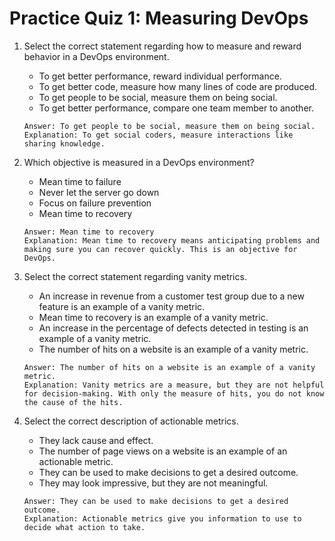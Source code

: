 # Practice Quiz 1: Measuring DevOps

1. Select the correct statement regarding how to measure and reward behavior in a DevOps environment.
    - To get better performance, reward individual performance.
    - To get better code, measure how many lines of code are produced.
    - To get people to be social, measure them on being social.
    - To get better performance, compare one team member to another.
    ```
    Answer: To get people to be social, measure them on being social.
    Explanation: To get social coders, measure interactions like sharing knowledge.
    ```

2. Which objective is measured in a DevOps environment?
    - Mean time to failure
    - Never let the server go down 
    - Focus on failure prevention
    - Mean time to recovery
    ```
    Answer: Mean time to recovery
    Explanation: Mean time to recovery means anticipating problems and making sure you can recover quickly. This is an objective for DevOps.
    ```
    
3. Select the correct statement regarding vanity metrics.
    - An increase in revenue from a customer test group due to a new feature is an example of a vanity metric.
    - Mean time to recovery is an example of a vanity metric.
    - An increase in the percentage of defects detected in testing is an example of a vanity metric.
    - The number of hits on a website is an example of a vanity metric.
    ```
    Answer: The number of hits on a website is an example of a vanity metric.
    Explanation: Vanity metrics are a measure, but they are not helpful for decision-making. With only the measure of hits, you do not know the cause of the hits.
    ```
    
4. Select the correct description of actionable metrics.
    - They lack cause and effect.
    - The number of page views on a website is an example of an actionable metric.
    - They can be used to make decisions to get a desired outcome.
    - They may look impressive, but they are not meaningful.
    ```
    Answer: They can be used to make decisions to get a desired outcome.
    Explanation: Actionable metrics give you information to use to decide what action to take.
    ```
